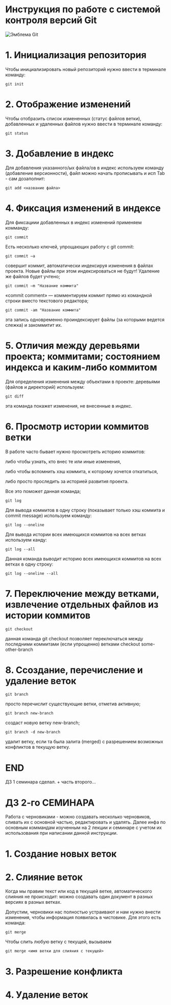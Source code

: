 # **Инструкция по работе с системой контроля версий Git**

![Эмблема Git](git.jpeg)

# 1. Инициализация репозитория

Чтобы инициализировать новый репозиторий нужно ввести в терминале команду:

    git init

# 2. Отображение изменений

Чтобы отобразить список измененных (статус файлов ветки), добавленных и удаленных файлов нужно ввести в терминале команду:

    git status

# 3. Добавление в индекс

Для добавления указанного/ых файла/ов в индекс используем команду (добавление версионности), файл можно начать прописывать и исп Tab - сам дозаполнит:

    git add <название файла>

# 4. Фиксация изменений в индексе

Для фиксациии добавленных в индекс изменений применяем комманду:

    git commit

Есть несколько ключей, упрощающих работу с git commit:

    git commit –a

совершит коммит, автоматически индексируя изменения в файлах проекта. Новые файлы при этом индексироваться не будут! Удаление же файлов будет учтено;

    git commit –m "Название коммита"

«commit comment» — комментируем коммит прямо из командной строки вместо текстового редактора;

    git commit -am "Название коммита"

эта запись одновременно проиндексирует файлы (за которыми ведется слежка) и закоммитит их.

# 5. Отличия между деревьями проекта; коммитами; состоянием индекса и каким-либо коммитом

Для определения изменения между объектами в проекте: деревьями (файлов и директорий) используем:

    git diff

эта команда покажет изменения, не внесенные в индекс.

# 6. Просмотр истории коммитов ветки

В работе часто бывает нужно просмотреть историю коммитов:

либо чтобы узнать, кто внес те или иные изменения,

либо чтобы вспомнить хэш коммита, к которому хочется откатиться,

либо просто проследить за историей развития проекта.

Все это поможет данная команда;

    git log

Для вывода коммитов в одну строку (показывает только хэш коммита и commit message) используем команду:

    git log --oneline

Для вывода истории всех имеющихся коммитов на всех ветках используем канду:

    git log --all

Данная команда выводит историю всех имеющихся коммитов на всех ветках в одну строку:

    git log --oneline --all

# 7. Переключение между ветками, извлечение отдельных файлов из истории коммитов

    git checkout

данная команда git checkout позволяет переключаться между последними коммитами (если упрощенно) ветками checkout some-other-branch

# 8. Ссоздание, перечисление и удаление веток

    git branch

просто перечислит существующие ветки, отметив активную;

    git branch new-branch
    
создаст новую ветку new-branch;

    git branch -d new-branch
   
удалит ветку, если та была залита (merged) с разрешением возможных конфликтов в текущую ветку.

# END 

ДЗ 1 семинара сделал. + часть второго...

# **ДЗ 2-го СЕМИНАРА**

Работа с черновиками - можно создавать несколько черновиков, сливать их с основной частью, редактировать и удалять. Далее инфа по основным коммандам изученным на 2 лекции и семинаре с учетом их использования при написании данной инструкции.

# 1. Создание новых веток

# 2. Слияние веток

Когда мы правим текст или код в текущей ветке, 
автоматического слияния не происходит: можно 
создавать один документ в разных версиях 
в разных ветках.

Допустим, черновики нас полностью устраивают и нам нужно внести изменения, чтобы информация появилась в чистовике. Для этого есть команда:

    git merge

Чтобы слить любую ветку с текущей, вызываем 

    git merge <имя ветки для слияния с текущей>

# 3. Разрешение конфликта

# 4. Удаление веток

